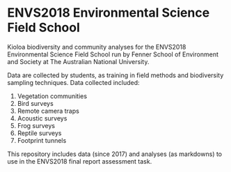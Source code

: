 # ENVS2018 Environmental Science Field School

Kioloa biodiversity and community analyses for the ENVS2018 Environmental Science Field School run by Fenner School of Environment and Society at The Australian National University. 

Data are collected by students, as training in field methods and biodiversity sampling techniques. Data collected included:

1. Vegetation communities
2. Bird surveys
3. Remote camera traps
4. Acoustic surveys
5. Frog surveys
6. Reptile surveys
7. Footprint tunnels

This repository includes data (since 2017) and analyses (as markdowns) to use in the ENVS2018 final report assessment task. 
